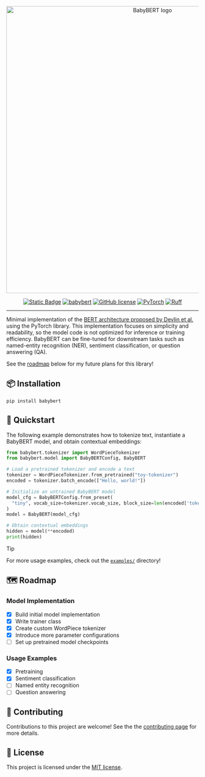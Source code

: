 <p align="center">
  <picture>
    <source media="(prefers-color-scheme: dark)" srcset="https://i.imgur.com/ORrR7Ci.png">
    <source media="(prefers-color-scheme: light)" srcset="https://i.imgur.com/a59Qpu8.png">
    <img src="https://i.imgur.com/a59Qpu8.png" width="750" style="height: auto;" alt="BabyBERT logo"></img>
  </picture>
</p>

<div align="center">
  
  <a href="https://www.python.org/">![Static Badge](https://img.shields.io/badge/python-3.9+-orange)</a>
  <a href="https://pypi.org/project/babybert/">![babybert](https://img.shields.io/pypi/v/babybert?color=white
)</a>
  <a href="https://github.com/dross20/babybert/blob/main/LICENSE">![GitHub license](https://img.shields.io/badge/license-MIT-yellow.svg)</a>
  <a href="https://pytorch.org/">![PyTorch](https://img.shields.io/badge/PyTorch-black?logo=PyTorch)</a>
  <a href="https://github.com/astral-sh/ruff">![Ruff](https://img.shields.io/endpoint?url=https://raw.githubusercontent.com/astral-sh/ruff/main/assets/badge/v2.json)</a>
  
</div>

---

Minimal implementation of the [BERT architecture proposed by Devlin et al.](https://arxiv.org/pdf/1810.04805) using the PyTorch library. This implementation focuses on simplicity and readability, so the model code is not optimized for inference or training efficiency. BabyBERT can be fine-tuned for downstream tasks such as named-entity recognition (NER), sentiment classification, or question answering (QA).

See the [roadmap](#%EF%B8%8F-roadmap) below for my future plans for this library!

## 📦 Installation

```bash
pip install babybert
```

## 🚀 Quickstart
The following example demonstrates how to tokenize text, instantiate a BabyBERT model, and obtain contextual embeddings:
```python
from babybert.tokenizer import WordPieceTokenizer
from babybert.model import BabyBERTConfig, BabyBERT

# Load a pretrained tokenizer and encode a text
tokenizer = WordPieceTokenizer.from_pretrained("toy-tokenizer")
encoded = tokenizer.batch_encode(["Hello, world!"])

# Initialize an untrained BabyBERT model
model_cfg = BabyBERTConfig.from_preset(
  "tiny", vocab_size=tokenizer.vocab_size, block_size=len(encoded['token_ids'][0])
)
model = BabyBERT(model_cfg)

# Obtain contextual embeddings
hidden = model(**encoded)
print(hidden)
```

> [!TIP]
> For more usage examples, check out the [`examples/`](https://github.com/dross20/babybert/tree/9b9c0107157cc1d43771162408ebde20739b076e/examples) directory!

## 🗺️ Roadmap

### Model Implementation
- [x] Build initial model implementation
- [x] Write trainer class
- [x] Create custom WordPiece tokenizer
- [x] Introduce more parameter configurations
- [ ] Set up pretrained model checkpoints

### Usage Examples
- [x] Pretraining
- [x] Sentiment classification
- [ ] Named entity recognition
- [ ] Question answering

## 🤝 Contributing
Contributions to this project are welcome! See the the [contributing page](https://github.com/dross20/babybert?tab=contributing-ov-file) for more details.

## 📜 License
This project is licensed under the [MIT license](https://github.com/dross20/babybert?tab=MIT-1-ov-file).
